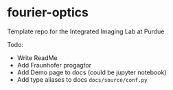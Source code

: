 # fourier-optics
 Template repo for the Integrated Imaging Lab at Purdue


Todo:
- Write ReadMe
- Add Fraunhofer progagtor
- Add Demo page to docs (could be jupyter notebook)
- Add type aliases to docs `docs/source/conf.py`